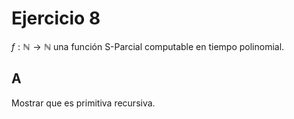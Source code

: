 
# Ejercicio 8

$f:\mathbb N \to \mathbb N$ una función S-Parcial computable en tiempo polinomial.  

## A

Mostrar que es primitiva recursiva.  
